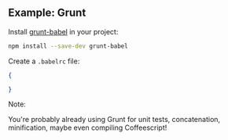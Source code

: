 ##  Example: Grunt

Install [grunt-babel](https://github.com/babel/grunt-babel) in your project:

```bash
npm install --save-dev grunt-babel
```

Create a `.babelrc` file:

```json
{

}
```

Note:

You're probably already using Grunt for unit tests, concatenation, minification, maybe even compiling Coffeescript!
